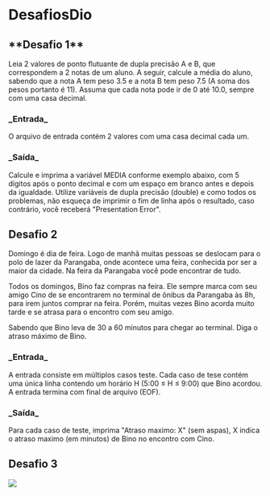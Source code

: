 # **DesafiosDio**

<h2>**Desafio 1**</h2> 

<p>Leia 2 valores de ponto flutuante de dupla precisão A e B, que 
correspondem a 2 notas de um aluno. A seguir, calcule a média do
aluno, sabendo que a nota A tem peso 3.5 e a nota B tem peso 7.5
(A soma dos pesos portanto é 11). Assuma que cada nota pode ir 
de 0 até 10.0, sempre com uma casa decimal.</p>

<h3>_Entrada_</h3>

<p>O arquivo de entrada contém 2 valores com uma casa decimal cada um.</p>

<h3>_Saída_</h3>

<p>
Calcule e imprima a variável MEDIA conforme exemplo abaixo, com 5 dígitos após o ponto decimal e com um espaço em branco antes e depois da igualdade. Utilize variáveis de dupla precisão (double) e como todos os problemas, não esqueça de imprimir o fim de linha após o resultado, caso contrário, você receberá "Presentation Error".
</p>


<h2>Desafio 2</h2>

<p>
Domingo é dia de feira. Logo de manhã muitas pessoas se deslocam para o polo de lazer da Parangaba, onde acontece uma feira, conhecida por ser a maior da cidade. Na feira da Parangaba você pode encontrar de tudo.

Todos os domingos, Bino faz compras na feira. Ele sempre marca com seu amigo Cino de se encontrarem no terminal de ônibus da Parangaba às 8h, para irem juntos comprar na feira. Porém, muitas vezes Bino acorda muito tarde e se atrasa para o encontro com seu amigo.

Sabendo que Bino leva de 30 a 60 minutos para chegar ao terminal. Diga o atraso máximo de Bino.
</p>

<h3>_Entrada_</h3>
<p>
A entrada consiste em múltiplos casos teste. Cada caso de tese contém uma única linha contendo um horário H (5:00 ≤ H ≤ 9:00) que Bino acordou. A entrada termina com final de arquivo (EOF).
</p>

<h3>_Saída_</h3>

<p>
Para cada caso de teste, imprima "Atraso maximo: X" (sem aspas), X indica o atraso maximo (em minutos) de Bino no encontro com Cino.
</p>

<h2>Desafio 3</h2>

<p><img src="https://imgur.com/t/aww/aCJK45L"></p>

